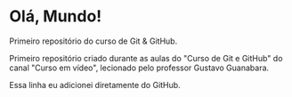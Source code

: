 # Olá, Mundo!
 Primeiro repositório do curso de Git & GitHub.

 Primeiro repositório criado durante as aulas do "Curso de Git e GitHub" do canal "Curso em vídeo", lecionado pelo professor Gustavo Guanabara.

 Essa linha eu adicionei diretamente do GitHub.
